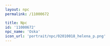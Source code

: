 ```yaml
---
layout: npc
permalink: /11000672

title: Npc
id: '11000672'
npc_name: 'Oska'
icon_url: 'portrait/npc/02010018_helena_p.png'
---
```

